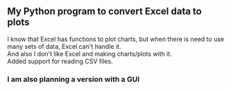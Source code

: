 ## My Python program to convert Excel data to plots

I know that Excel has functions to plot charts, but when there is need to use many sets of data, Excel can't handle it.<br>
And also I don't like Excel and making charts/plots with it.<br>
Added support for reading CSV files.

### I am also planning a version with a GUI